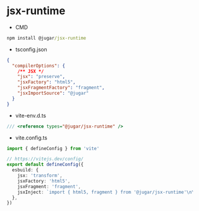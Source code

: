 # jsx-runtime

- CMD

```cmd
npm install @jugar/jsx-runtime
```

- tsconfig.json

```json
{
  "compilerOptions": {
    /** JSX */
    "jsx": "preserve",
    "jsxFactory": "html5",
    "jsxFragmentFactory": "fragment",
    "jsxImportSource": "@jugar"
  }
}
```

- vite-env.d.ts

```ts
/// <reference types="@jugar/jsx-runtime" />
```

- vite.config.ts

```ts
import { defineConfig } from 'vite'

// https://vitejs.dev/config/
export default defineConfig({
  esbuild: {
    jsx: 'transform',
    jsxFactory: 'html5',
    jsxFragment: 'fragment',
    jsxInject: `import { html5, fragment } from '@jugar/jsx-runtime'\n\n`,
  },
})

```

